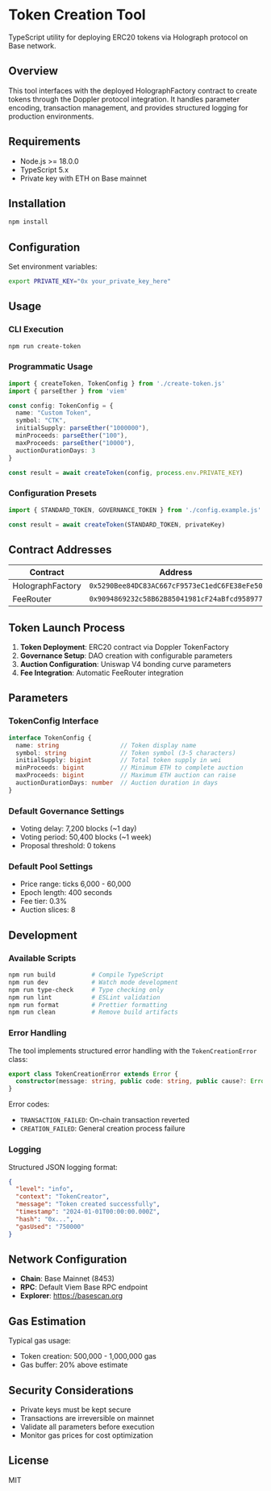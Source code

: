 # Token Creation Tool

TypeScript utility for deploying ERC20 tokens via Holograph protocol on Base network.

## Overview

This tool interfaces with the deployed HolographFactory contract to create tokens through the Doppler protocol integration. It handles parameter encoding, transaction management, and provides structured logging for production environments.

## Requirements

- Node.js >= 18.0.0
- TypeScript 5.x
- Private key with ETH on Base mainnet

## Installation

```bash
npm install
```

## Configuration

Set environment variables:

```bash
export PRIVATE_KEY="0x your_private_key_here"
```

## Usage

### CLI Execution

```bash
npm run create-token
```

### Programmatic Usage

```typescript
import { createToken, TokenConfig } from './create-token.js'
import { parseEther } from 'viem'

const config: TokenConfig = {
  name: "Custom Token",
  symbol: "CTK",
  initialSupply: parseEther("1000000"),
  minProceeds: parseEther("100"),
  maxProceeds: parseEther("10000"),
  auctionDurationDays: 3
}

const result = await createToken(config, process.env.PRIVATE_KEY)
```

### Configuration Presets

```typescript
import { STANDARD_TOKEN, GOVERNANCE_TOKEN } from './config.example.js'

const result = await createToken(STANDARD_TOKEN, privateKey)
```

## Contract Addresses

| Contract | Address |
|----------|---------|
| HolographFactory | `0x5290Bee84DC83AC667cF9573eC1edC6FE38eFe50` |
| FeeRouter | `0x9094869232c58B62B85041981cF24aBfcd958977` |

## Token Launch Process

1. **Token Deployment**: ERC20 contract via Doppler TokenFactory
2. **Governance Setup**: DAO creation with configurable parameters
3. **Auction Configuration**: Uniswap V4 bonding curve parameters
4. **Fee Integration**: Automatic FeeRouter integration

## Parameters

### TokenConfig Interface

```typescript
interface TokenConfig {
  name: string                 // Token display name
  symbol: string               // Token symbol (3-5 characters)
  initialSupply: bigint        // Total token supply in wei
  minProceeds: bigint          // Minimum ETH to complete auction
  maxProceeds: bigint          // Maximum ETH auction can raise
  auctionDurationDays: number  // Auction duration in days
}
```

### Default Governance Settings

- Voting delay: 7,200 blocks (~1 day)
- Voting period: 50,400 blocks (~1 week)
- Proposal threshold: 0 tokens

### Default Pool Settings

- Price range: ticks 6,000 - 60,000
- Epoch length: 400 seconds
- Fee tier: 0.3%
- Auction slices: 8

## Development

### Available Scripts

```bash
npm run build          # Compile TypeScript
npm run dev            # Watch mode development
npm run type-check     # Type checking only
npm run lint           # ESLint validation
npm run format         # Prettier formatting
npm run clean          # Remove build artifacts
```

### Error Handling

The tool implements structured error handling with the `TokenCreationError` class:

```typescript
export class TokenCreationError extends Error {
  constructor(message: string, public code: string, public cause?: Error)
}
```

Error codes:
- `TRANSACTION_FAILED`: On-chain transaction reverted
- `CREATION_FAILED`: General creation process failure

### Logging

Structured JSON logging format:

```json
{
  "level": "info",
  "context": "TokenCreator",
  "message": "Token created successfully",
  "timestamp": "2024-01-01T00:00:00.000Z",
  "hash": "0x...",
  "gasUsed": "750000"
}
```

## Network Configuration

- **Chain**: Base Mainnet (8453)
- **RPC**: Default Viem Base RPC endpoint
- **Explorer**: https://basescan.org

## Gas Estimation

Typical gas usage:
- Token creation: 500,000 - 1,000,000 gas
- Gas buffer: 20% above estimate

## Security Considerations

- Private keys must be kept secure
- Transactions are irreversible on mainnet
- Validate all parameters before execution
- Monitor gas prices for cost optimization

## License

MIT
